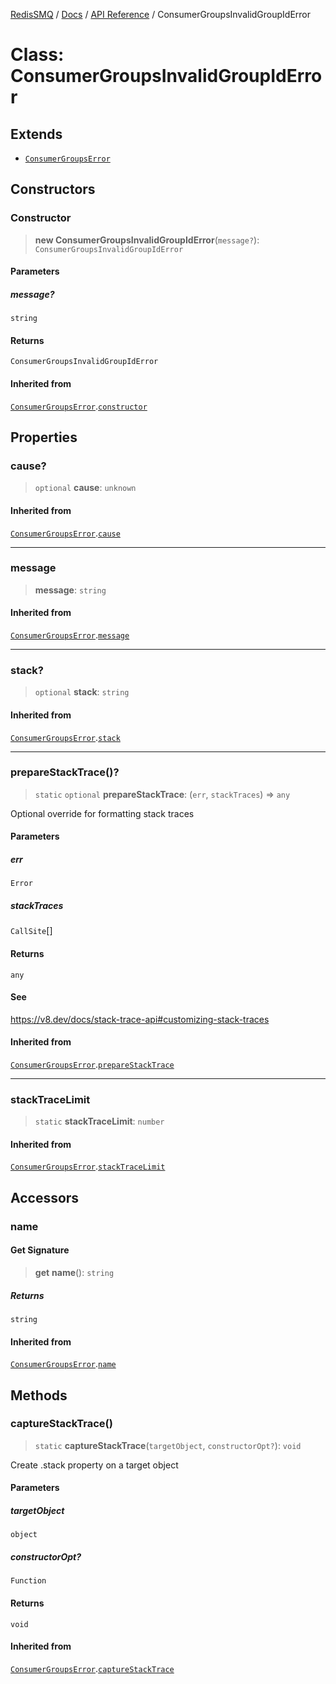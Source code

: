[RedisSMQ](../../../README.md) / [Docs](../../README.md) / [API Reference](../README.md) / ConsumerGroupsInvalidGroupIdError

# Class: ConsumerGroupsInvalidGroupIdError

## Extends

- [`ConsumerGroupsError`](ConsumerGroupsError.md)

## Constructors

### Constructor

> **new ConsumerGroupsInvalidGroupIdError**(`message?`): `ConsumerGroupsInvalidGroupIdError`

#### Parameters

##### message?

`string`

#### Returns

`ConsumerGroupsInvalidGroupIdError`

#### Inherited from

[`ConsumerGroupsError`](ConsumerGroupsError.md).[`constructor`](ConsumerGroupsError.md#constructor)

## Properties

### cause?

> `optional` **cause**: `unknown`

#### Inherited from

[`ConsumerGroupsError`](ConsumerGroupsError.md).[`cause`](ConsumerGroupsError.md#cause)

***

### message

> **message**: `string`

#### Inherited from

[`ConsumerGroupsError`](ConsumerGroupsError.md).[`message`](ConsumerGroupsError.md#message)

***

### stack?

> `optional` **stack**: `string`

#### Inherited from

[`ConsumerGroupsError`](ConsumerGroupsError.md).[`stack`](ConsumerGroupsError.md#stack)

***

### prepareStackTrace()?

> `static` `optional` **prepareStackTrace**: (`err`, `stackTraces`) => `any`

Optional override for formatting stack traces

#### Parameters

##### err

`Error`

##### stackTraces

`CallSite`[]

#### Returns

`any`

#### See

https://v8.dev/docs/stack-trace-api#customizing-stack-traces

#### Inherited from

[`ConsumerGroupsError`](ConsumerGroupsError.md).[`prepareStackTrace`](ConsumerGroupsError.md#preparestacktrace)

***

### stackTraceLimit

> `static` **stackTraceLimit**: `number`

#### Inherited from

[`ConsumerGroupsError`](ConsumerGroupsError.md).[`stackTraceLimit`](ConsumerGroupsError.md#stacktracelimit)

## Accessors

### name

#### Get Signature

> **get** **name**(): `string`

##### Returns

`string`

#### Inherited from

[`ConsumerGroupsError`](ConsumerGroupsError.md).[`name`](ConsumerGroupsError.md#name)

## Methods

### captureStackTrace()

> `static` **captureStackTrace**(`targetObject`, `constructorOpt?`): `void`

Create .stack property on a target object

#### Parameters

##### targetObject

`object`

##### constructorOpt?

`Function`

#### Returns

`void`

#### Inherited from

[`ConsumerGroupsError`](ConsumerGroupsError.md).[`captureStackTrace`](ConsumerGroupsError.md#capturestacktrace)
